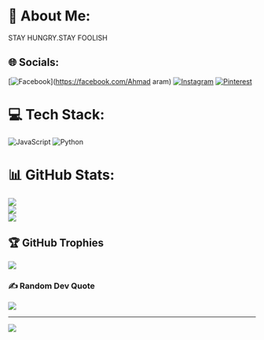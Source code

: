 # 💫 About Me:
STAY HUNGRY.STAY FOOLISH


## 🌐 Socials:
[![Facebook](https://img.shields.io/badge/Facebook-%231877F2.svg?logo=Facebook&logoColor=white)](https://facebook.com/Ahmad aram) [![Instagram](https://img.shields.io/badge/Instagram-%23E4405F.svg?logo=Instagram&logoColor=white)](https://instagram.com/Ahmad.aram.ahmad) [![Pinterest](https://img.shields.io/badge/Pinterest-%23E60023.svg?logo=Pinterest&logoColor=white)](https://pinterest.com/Ahmadaram240) 

# 💻 Tech Stack:
![JavaScript](https://img.shields.io/badge/javascript-%23323330.svg?style=flat&logo=javascript&logoColor=%23F7DF1E) ![Python](https://img.shields.io/badge/python-3670A0?style=flat&logo=python&logoColor=ffdd54)
# 📊 GitHub Stats:
![](https://github-readme-stats.vercel.app/api?username=Ahmadaram01&theme=swift&hide_border=false&include_all_commits=true&count_private=true)<br/>
![](https://github-readme-streak-stats.herokuapp.com/?user=Ahmadaram01&theme=swift&hide_border=false)<br/>
![](https://github-readme-stats.vercel.app/api/top-langs/?username=Ahmadaram01&theme=swift&hide_border=false&include_all_commits=true&count_private=true&layout=compact)

## 🏆 GitHub Trophies
![](https://github-profile-trophy.vercel.app/?username=Ahmadaram01&theme=radical&no-frame=true&no-bg=false&margin-w=4)

### ✍️ Random Dev Quote
![](https://quotes-github-readme.vercel.app/api?type=horizontal&theme=dark)

---
[![](https://visitcount.itsvg.in/api?id=Ahmadaram01&icon=2&color=1)](https://visitcount.itsvg.in)

<!-- Proudly created with GPRM ( https://gprm.itsvg.in ) -->
